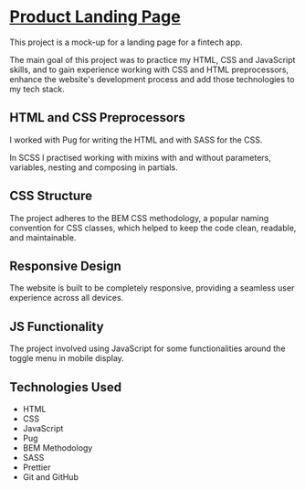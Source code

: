 # <a href="https://davidagredano.github.io/product-landing-page/" target="_blank">Product Landing Page</a>

This project is a mock-up for a landing page for a fintech app.

The main goal of this project was to practice my HTML, CSS and JavaScript skills, and to gain experience working with CSS and HTML preprocessors, enhance the website's development process and add those technologies to my tech stack.

## HTML and CSS Preprocessors

I worked with Pug for writing the HTML and with SASS for the CSS.

In SCSS I practised working with mixins with and without parameters, variables, nesting and composing in partials.

## CSS Structure

The project adheres to the BEM CSS methodology, a popular naming convention for CSS classes, which helped to keep the code clean, readable, and maintainable.

## Responsive Design

The website is built to be completely responsive, providing a seamless user experience across all devices.

## JS Functionality

The project involved using JavaScript for some functionalities around the toggle menu in mobile display.

## Technologies Used

- HTML
- CSS
- JavaScript
- Pug
- BEM Methodology
- SASS
- Prettier
- Git and GitHub
